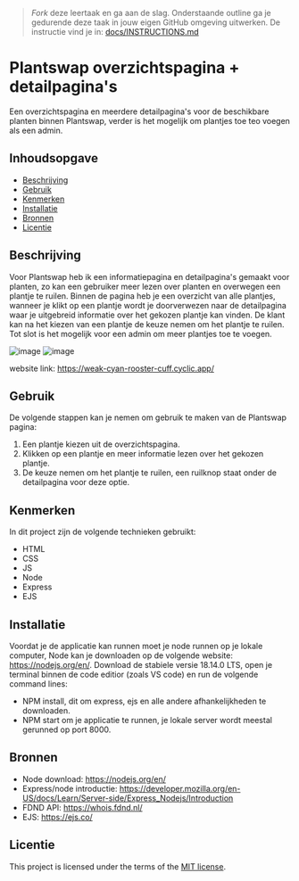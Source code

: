 > _Fork_ deze leertaak en ga aan de slag. Onderstaande outline ga je gedurende deze taak in jouw eigen GitHub omgeving uitwerken. De instructie vind je in: [docs/INSTRUCTIONS.md](docs/INSTRUCTIONS.md)

# Plantswap overzichtspagina + detailpagina's
<!-- Geef je project een titel en schrijf in één zin wat het is -->
Een overzichtspagina en meerdere detailpagina's voor de beschikbare planten binnen Plantswap, verder is het mogelijk om plantjes toe teo voegen als een admin. 

## Inhoudsopgave

  * [Beschrijving](#beschrijving)
  * [Gebruik](#gebruik)
  * [Kenmerken](#kenmerken)
  * [Installatie](#installatie)
  * [Bronnen](#bronnen)
  * [Licentie](#licentie)

## Beschrijving
<!-- In de Beschrijving staat kort beschreven wat voor project het is en wat je hebt gemaakt -->
Voor Plantswap heb ik een informatiepagina en detailpagina's gemaakt voor planten, zo kan een gebruiker meer lezen over planten en overwegen een plantje te ruilen. Binnen de pagina heb je een overzicht van alle plantjes, wanneer je klikt op een plantje wordt je doorverwezen naar de detailpagina waar je uitgebreid informatie over het gekozen plantje kan vinden. De klant kan na het kiezen van een plantje de keuze nemen om het plantje te ruilen. Tot slot is het mogelijk voor een admin om meer plantjes toe te voegen.

<!-- Voeg een mooie poster visual toe 📸 -->
![image](https://user-images.githubusercontent.com/112855878/230270257-a1cee7d3-8a7c-4196-8926-30c0474c6ea3.png)
![image](https://user-images.githubusercontent.com/112855878/230270189-b32f7556-f512-4317-9e2c-52e0db4776ed.png)


<!-- Voeg een link toe naar Github Pages 🌐-->
website link: https://weak-cyan-rooster-cuff.cyclic.app/

## Gebruik
<!--Bij Gebruik staat hoe je project er uit ziet, hoe het werkt en wat je er mee kan. -->
De volgende stappen kan je nemen om gebruik te maken van de Plantswap pagina:

1. Een plantje kiezen uit de overzichtspagina.
2. Klikken op een plantje en meer informatie lezen over het gekozen plantje.
3. De keuze nemen om het plantje te ruilen, een ruilknop staat onder de detailpagina voor deze optie.

## Kenmerken
<!-- Bij Kenmerken staat welke technieken zijn gebruikt en hoe. Wat is de HTML structuur? Wat zijn de belangrijkste dingen in CSS? Wat is er met JS gedaan en hoe? Misschien heb je iets met NodeJS gedaan, of heb je een framwork of library gebruikt? -->
In dit project zijn de volgende technieken gebruikt:
- HTML
- CSS
- JS
- Node
- Express
- EJS

## Installatie
<!-- Bij Instalatie staat hoe een andere developer aan jouw repo kan werken -->
Voordat je de applicatie kan runnen moet je node runnen op je lokale computer, Node kan je downloaden op de volgende website: https://nodejs.org/en/.
Download de stabiele versie 18.14.0 LTS, open je terminal binnen de code editior (zoals VS code) en run de volgende command lines:

- NPM install, dit om express, ejs en alle andere afhankelijkheden te downloaden.
- NPM start om je applicatie te runnen, je lokale server wordt meestal gerunned op port 8000.

## Bronnen
- Node download: https://nodejs.org/en/
- Express/node introductie: https://developer.mozilla.org/en-US/docs/Learn/Server-side/Express_Nodejs/Introduction
- FDND API: https://whois.fdnd.nl/
- EJS: https://ejs.co/

## Licentie

This project is licensed under the terms of the [MIT license](./LICENSE).
